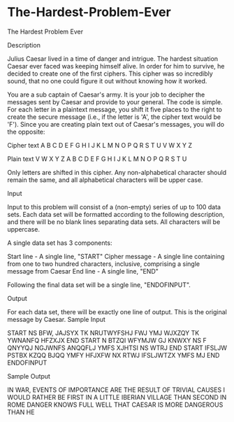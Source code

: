 # The-Hardest-Problem-Ever

The Hardest Problem Ever

Description

Julius Caesar lived in a time of danger and intrigue. The hardest situation Caesar ever faced was keeping himself alive. In order for him to survive, he decided to create one of the first ciphers. This cipher was so incredibly sound, that no one could figure it out without knowing how it worked. 

You are a sub captain of Caesar's army. It is your job to decipher the messages sent by Caesar and provide to your general. The code is simple. For each letter in a plaintext message, you shift it five places to the right to create the secure message (i.e., if the letter is 'A', the cipher text would be 'F'). Since you are creating plain text out of Caesar's messages, you will do the opposite: 


Cipher text 
A B C D E F G H I J K L M N O P Q R S T U V W X Y Z 

Plain text 
V W X Y Z A B C D E F G H I J K L M N O P Q R S T U 

Only letters are shifted in this cipher. Any non-alphabetical character should remain the same, and all alphabetical characters will be upper case.

Input

Input to this problem will consist of a (non-empty) series of up to 100 data sets. Each data set will be formatted according to the following description, and there will be no blank lines separating data sets. All characters will be uppercase. 


A single data set has 3 components: 

Start line - A single line, "START" 
Cipher message - A single line containing from one to two hundred characters, inclusive, comprising a single message from Caesar 
End line - A single line, "END" 

Following the final data set will be a single line, "ENDOFINPUT". 

Output

For each data set, there will be exactly one line of output. This is the original message by Caesar.
Sample Input

START
NS BFW, JAJSYX TK NRUTWYFSHJ FWJ YMJ WJXZQY TK YWNANFQ HFZXJX
END
START
N BTZQI WFYMJW GJ KNWXY NS F QNYYQJ NGJWNFS ANQQFLJ YMFS XJHTSI NS WTRJ
END
START
IFSLJW PSTBX KZQQ BJQQ YMFY HFJXFW NX RTWJ IFSLJWTZX YMFS MJ
END
ENDOFINPUT

Sample Output

IN WAR, EVENTS OF IMPORTANCE ARE THE RESULT OF TRIVIAL CAUSES
I WOULD RATHER BE FIRST IN A LITTLE IBERIAN VILLAGE THAN SECOND IN ROME
DANGER KNOWS FULL WELL THAT CAESAR IS MORE DANGEROUS THAN HE
